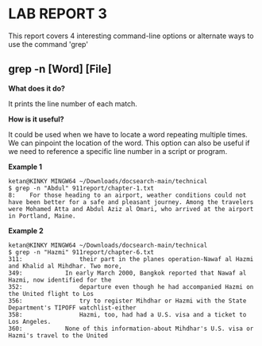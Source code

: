 # **LAB REPORT 3**
This report covers 4 interesting command-line options or alternate ways to use the command 'grep'
## **grep -n [Word] [File]**
**What does it do?**

It prints the line number of each match.

**How is it useful?**

It could be used when we have to locate a word repeating multiple times. We can pinpoint the location of the word. This option can also be useful if we need to reference a specific line number in a script or program.

**Example 1**

```
ketan@KINKY MINGW64 ~/Downloads/docsearch-main/technical
$ grep -n "Abdul" 911report/chapter-1.txt
8:    For those heading to an airport, weather conditions could not have been better for a safe and pleasant journey. Among the travelers were Mohamed Atta and Abdul Aziz al Omari, who arrived at the airport in Portland, Maine.
```

**Example 2**

```
ketan@KINKY MINGW64 ~/Downloads/docsearch-main/technical
$ grep -n "Hazmi" 911report/chapter-6.txt
311:                their part in the planes operation-Nawaf al Hazmi and Khalid al Mihdhar. Two more,
349:            In early March 2000, Bangkok reported that Nawaf al Hazmi, now identified for the
352:                departure even though he had accompanied Hazmi on the United flight to Los
356:                try to register Mihdhar or Hazmi with the State Department's TIPOFF watchlist-either
358:                Hazmi, too, had had a U.S. visa and a ticket to Los Angeles.
360:            None of this information-about Mihdhar's U.S. visa or Hazmi's travel to the United
```

